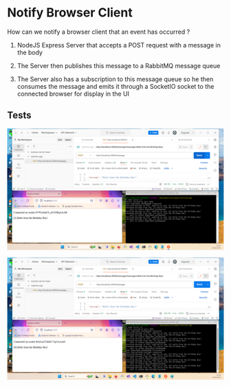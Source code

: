 # Notify Browser Client

How can we notify a browser client that an event has occurred ?

1. NodeJS Express Server that accepts a POST request with a message in the body

2. The Server then publishes this message to a RabbitMQ message queue

3. The Server also has a subscription to this message queue so he then consumes the message and emits it through a SocketIO socket to the connected browser for display in the UI

## Tests

![3rd message in 1st browser session"](tests/first_socket_connection.png)

![6th essage in 2nd browser session](tests/second_socket_connection.png)
